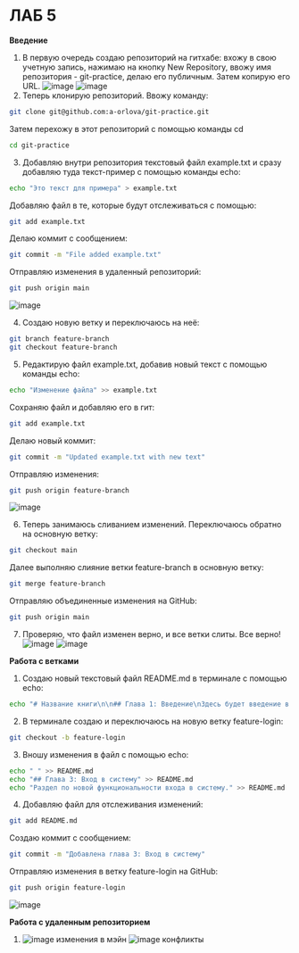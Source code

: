 # ЛАБ 5
**Введение**

1) В первую очередь создаю репозиторий на гитхабе: вхожу в свою учетную запись, нажимаю на кнопку New Repository, ввожу имя репозитория - git-practice, делаю его публичным. Затем копирую его URL.
![image](https://github.com/user-attachments/assets/7cd220c1-1d33-4461-ad64-f357389e0ce3)
![image](https://github.com/user-attachments/assets/fffb4837-1e71-45f5-99e5-16d496badae2)
2) Теперь клонирую репозиторий. Ввожу команду:
```bash
git clone git@github.com:a-orlova/git-practice.git
```
Затем перехожу в этот репозиторий с помощью команды cd
```bash
cd git-practice
```
3) Добавляю внутри репозитория текстовый файл example.txt и сразу добавляю туда текст-пример с помощью команды echo: 
```bash
echo "Это текст для примера" > example.txt
```
Добавляю файл в те, которые будут отслеживаться с помощью:
```bash
git add example.txt
```
Делаю коммит с сообщением:
```bash
git commit -m "File added example.txt"
```
Отправляю изменения в удаленный репозиторий:
```bash
git push origin main
```
![image](https://github.com/user-attachments/assets/d2122ed1-4e2e-417d-9013-2495f3ca503f)

4) Создаю новую ветку и переключаюсь на неё:
```bash
git branch feature-branch
git checkout feature-branch
```
5) Редактирую файл example.txt, добавив новый текст с помощью команды echo:
```bash
echo "Изменение файла" >> example.txt
```
Сохраняю файл и добавляю его в гит:
```bash
git add example.txt
```
Делаю новый коммит:
```bash
git commit -m "Updated example.txt with new text"
```
Отправляю изменения:
```bash
git push origin feature-branch
```
![image](https://github.com/user-attachments/assets/7a1e9452-2a0a-47ca-9367-5ce25f9f42d2)

6) Теперь занимаюсь сливанием изменений. Переключаюсь обратно на основную ветку:
```bash
git checkout main
```
Далее выполняю слияние ветки feature-branch в основную ветку:
```bash
git merge feature-branch
```
Отправляю объединенные изменения на GitHub:
```bash
git push origin main
```
7) Проверяю, что файл изменен верно, и все ветки слиты. Все верно!
![image](https://github.com/user-attachments/assets/d015ed15-c4d6-40da-a6b6-d9d027f856e9)
![image](https://github.com/user-attachments/assets/c6d2acd1-e20c-471b-9efc-6fd9628b3ceb)


**Работа с ветками**
1) Создаю новый текстовый файл README.md в терминале с помощью echo:
```bash
echo "# Название книги\n\n## Глава 1: Введение\nЗдесь будет введение в тему книги.\n\n## Глава 2: Основы Git\nОсновные понятия и команды Git." > README.md
```
2) В терминале создаю и переключаюсь на новую ветку feature-login:
```bash
git checkout -b feature-login
```
3) Вношу изменения в файл с помощью echo:
```bash
echo " " >> README.md
echo "## Глава 3: Вход в систему" >> README.md
echo "Раздел по новой функциональности входа в систему." >> README.md
```
4) Добавляю файл для отслеживания изменений:
```bash
git add README.md
```
Создаю коммит с сообщением:
```bash
git commit -m "Добавлена глава 3: Вход в систему"
```
Отправляю изменения в ветку feature-login на GitHub:
```bash
git push origin feature-login
```
![image](https://github.com/user-attachments/assets/f73b6457-5d6a-4683-a8dc-19cc4551561a)


**Работа с удаленным репозиторием**
1) ![image](https://github.com/user-attachments/assets/eff4deab-4693-4402-92ca-71bd2df48252) изменения в мэйн
![image](https://github.com/user-attachments/assets/2887a61e-464d-4c09-a1bf-3cfa72de5f78)  конфликты


